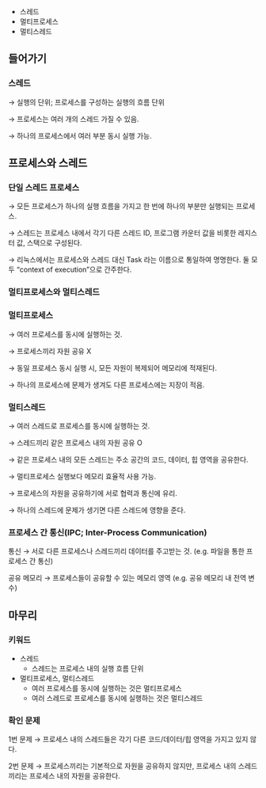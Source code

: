 <aside>
    
- 스레드
- 멀티프로세스
- 멀티스레드
</aside>

## 들어가기

### 스레드

→ 실행의 단위; 프로세스를 구성하는 실행의 흐름 단위

→ 프로세스는 여러 개의 스레드 가질 수 있음.

→ 하나의 프로세스에서 여러 부분 동시 실행 가능.

## 프로세스와 스레드

### 단일 스레드 프로세스

→ 모든 프로세스가 하나의 실행 흐름을 가지고 한 번에 하나의 부분만 실행되는 프로세스.

→ 스레드는 프로세스 내에서 각기 다른 스레드 ID, 프로그램 카운터 값을 비롯한 레지스터 값, 스택으로 구성된다.

→ 리눅스에서는 프로세스와 스레드 대신 Task 라는 이름으로 통일하여 명명한다. 둘 모두 “context of execution”으로 간주한다.

### 멀티프로세스와 멀티스레드

### 멀티프로세스

→ 여러 프로세스를 동시에 실행하는 것.

→ 프로세스끼리 자원 공유 X

→ 동일 프로세스 동시 실행 시, 모든 자원이 복제되어 메모리에 적재된다.

→ 하나의 프로세스에 문제가 생겨도 다른 프로세스에는 지장이 적음.

### 멀티스레드

→ 여러 스레드로 프로세스를 동시에 실행하는 것.

→ 스레드끼리 같은 프로세스 내의 자원 공유 O

→ 같은 프로세스 내의 모든 스레드는 주소 공간의 코드, 데이터, 힙 영역을 공유한다. 

→ 멀티프로세스 실행보다 메모리 효율적 사용 가능.

→ 프로세스의 자원을 공유하기에 서로 협력과 통신에 유리.

→ 하나의 스레드에 문제가 생기면 다른 스레드에 영향을 준다.

### 프로세스 간 통신(IPC; Inter-Process Communication)

통신 → 서로 다른 프로세스나 스레드끼리 데이터를 주고받는 것. (e.g. 파일을 통한 프로세스 간 통신)

공유 메모리 → 프로세스들이 공유할 수 있는 메모리 영역 (e.g. 공유 메모리 내 전역 변수)

## 마무리

### 키워드

- 스레드
    - 스레드는 프로세스 내의 실행 흐름 단위
- 멀티프로세스, 멀티스레드
    - 여러 프로세스를 동시에 실행하는 것은 멀티프로세스
    - 여러 스레드로 프로세스를 동시에 실행하는 것은 멀티스레드

### 확인 문제

1번 문제
→ 프로세스 내의 스레드들은 각기 다른 코드/데이터/힙 영역을 가지고 있지 않다.

2번 문제
→ 프로세스끼리는 기본적으로 자원을 공유하지 않지만, 프로세스 내의 스레드끼리는 프로세스 내의 자원을 공유한다.
